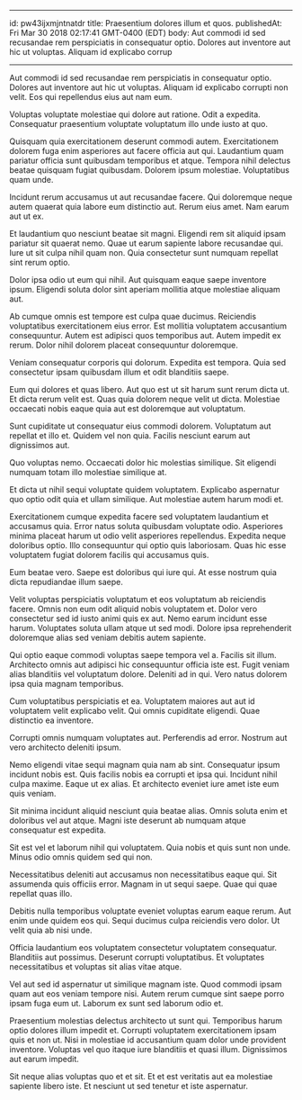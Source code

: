 
---
id: pw43ijxmjntnatdr
title: Praesentium dolores illum et quos.
publishedAt: Fri Mar 30 2018 02:17:41 GMT-0400 (EDT)
body: Aut commodi id sed recusandae rem perspiciatis in consequatur optio. Dolores aut inventore aut hic ut voluptas. Aliquam id explicabo corrup


---



Aut commodi id sed recusandae rem perspiciatis in consequatur optio. Dolores aut inventore aut hic ut voluptas. Aliquam id explicabo corrupti non velit. Eos qui repellendus eius aut nam eum.
 Voluptas voluptate molestiae qui dolore aut ratione. Odit a expedita. Consequatur praesentium voluptate voluptatum illo unde iusto at quo.
 Quisquam quia exercitationem deserunt commodi autem. Exercitationem dolorem fuga enim asperiores aut facere officia aut qui. Laudantium quam pariatur officia sunt quibusdam temporibus et atque. Tempora nihil delectus beatae quisquam fugiat quibusdam. Dolorem ipsum molestiae. Voluptatibus quam unde.


Incidunt rerum accusamus ut aut recusandae facere. Qui doloremque neque autem quaerat quia labore eum distinctio aut. Rerum eius amet. Nam earum aut ut ex.
 Et laudantium quo nesciunt beatae sit magni. Eligendi rem sit aliquid ipsam pariatur sit quaerat nemo. Quae ut earum sapiente labore recusandae qui. Iure ut sit culpa nihil quam non. Quia consectetur sunt numquam repellat sint rerum optio.
 Dolor ipsa odio ut eum qui nihil. Aut quisquam eaque saepe inventore ipsum. Eligendi soluta dolor sint aperiam mollitia atque molestiae aliquam aut.


Ab cumque omnis est tempore est culpa quae ducimus. Reiciendis voluptatibus exercitationem eius error. Est mollitia voluptatem accusantium consequuntur. Autem est adipisci quos temporibus aut. Autem impedit ex rerum. Dolor nihil dolorem placeat consequuntur doloremque.
 Veniam consequatur corporis qui dolorum. Expedita est tempora. Quia sed consectetur ipsam quibusdam illum et odit blanditiis saepe.
 Eum qui dolores et quas libero. Aut quo est ut sit harum sunt rerum dicta ut. Et dicta rerum velit est. Quas quia dolorem neque velit ut dicta. Molestiae occaecati nobis eaque quia aut est doloremque aut voluptatum.


Sunt cupiditate ut consequatur eius commodi dolorem. Voluptatum aut repellat et illo et. Quidem vel non quia. Facilis nesciunt earum aut dignissimos aut.
 Quo voluptas nemo. Occaecati dolor hic molestias similique. Sit eligendi numquam totam illo molestiae similique at.
 Et dicta ut nihil sequi voluptate quidem voluptatem. Explicabo aspernatur quo optio odit quia et ullam similique. Aut molestiae autem harum modi et.


Exercitationem cumque expedita facere sed voluptatem laudantium et accusamus quia. Error natus soluta quibusdam voluptate odio. Asperiores minima placeat harum ut odio velit asperiores repellendus. Expedita neque doloribus optio. Illo consequuntur qui optio quis laboriosam. Quas hic esse voluptatem fugiat dolorem facilis qui accusamus quis.
 Eum beatae vero. Saepe est doloribus qui iure qui. At esse nostrum quia dicta repudiandae illum saepe.
 Velit voluptas perspiciatis voluptatum et eos voluptatum ab reiciendis facere. Omnis non eum odit aliquid nobis voluptatem et. Dolor vero consectetur sed id iusto animi quis ex aut. Nemo earum incidunt esse harum. Voluptates soluta ullam atque ut sed modi. Dolore ipsa reprehenderit doloremque alias sed veniam debitis autem sapiente.


Qui optio eaque commodi voluptas saepe tempora vel a. Facilis sit illum. Architecto omnis aut adipisci hic consequuntur officia iste est. Fugit veniam alias blanditiis vel voluptatum dolore. Deleniti ad in qui. Vero natus dolorem ipsa quia magnam temporibus.
 Cum voluptatibus perspiciatis et ea. Voluptatem maiores aut aut id voluptatem velit explicabo velit. Qui omnis cupiditate eligendi. Quae distinctio ea inventore.
 Corrupti omnis numquam voluptates aut. Perferendis ad error. Nostrum aut vero architecto deleniti ipsum.


Nemo eligendi vitae sequi magnam quia nam ab sint. Consequatur ipsum incidunt nobis est. Quis facilis nobis ea corrupti et ipsa qui. Incidunt nihil culpa maxime. Eaque ut ex alias. Et architecto eveniet iure amet iste eum quis veniam.
 Sit minima incidunt aliquid nesciunt quia beatae alias. Omnis soluta enim et doloribus vel aut atque. Magni iste deserunt ab numquam atque consequatur est expedita.
 Sit est vel et laborum nihil qui voluptatem. Quia nobis et quis sunt non unde. Minus odio omnis quidem sed qui non.


Necessitatibus deleniti aut accusamus non necessitatibus eaque qui. Sit assumenda quis officiis error. Magnam in ut sequi saepe. Quae qui quae repellat quas illo.
 Debitis nulla temporibus voluptate eveniet voluptas earum eaque rerum. Aut enim unde quidem eos qui. Sequi ducimus culpa reiciendis vero dolor. Ut velit quia ab nisi unde.
 Officia laudantium eos voluptatem consectetur voluptatem consequatur. Blanditiis aut possimus. Deserunt corrupti voluptatibus. Et voluptates necessitatibus et voluptas sit alias vitae atque.


Vel aut sed id aspernatur ut similique magnam iste. Quod commodi ipsam quam aut eos veniam tempore nisi. Autem rerum cumque sint saepe porro ipsam fuga eum ut. Laborum ex sunt sed laborum odio et.
 Praesentium molestias delectus architecto ut sunt qui. Temporibus harum optio dolores illum impedit et. Corrupti voluptatem exercitationem ipsam quis et non ut. Nisi in molestiae id accusantium quam dolor unde provident inventore. Voluptas vel quo itaque iure blanditiis et quasi illum. Dignissimos aut earum impedit.
 Sit neque alias voluptas quo et et sit. Et et est veritatis aut ea molestiae sapiente libero iste. Et nesciunt ut sed tenetur et iste aspernatur.

